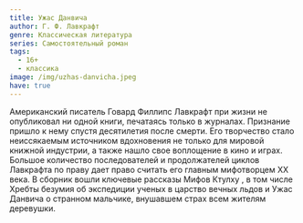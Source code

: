 ```yaml
---
title: Ужас Данвича
author: Г. Ф. Лавкрафт
genre: Классическая литература
series: Самостоятельный роман
tags:
  - 16+
  - классика
image: /img/uzhas-danvicha.jpeg
have: true
---
```

Американский писатель Говард Филлипс Лавкрафт при жизни не опубликовал ни одной книги, печатаясь только в журналах. Признание пришло к нему спустя десятилетия после смерти. Его творчество стало неиссякаемым источником вдохновения не только для мировой книжной индустрии, а также нашло свое воплощение в кино и играх. Большое количество последователей и продолжателей циклов Лавкрафта по праву дает право считать его главным мифотворцем XX века. В сборник вошли ключевые рассказы Мифов Ктулху , в том числе Хребты безумия об экспедиции ученых в царство вечных льдов и Ужас Данвича о странном мальчике, внушавшем страх всем жителям деревушки.